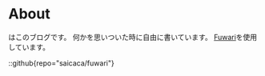 # About
はこのブログです。
何かを思いついた時に自由に書いています。
[Fuwari](https://github.com/saicaca/fuwari)を使用しています。

::github{repo="saicaca/fuwari"}
